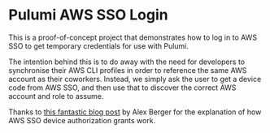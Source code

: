 # Pulumi AWS SSO Login

This is a proof-of-concept project that demonstrates how to log in to AWS SSO to get temporary credentials for use with Pulumi.

The intention behind this is to do away with the need for developers to synchronise their AWS CLI profiles in order to reference the same AWS account as their coworkers. Instead, we simply ask the user to get a device code from AWS SSO, and then use that to discover the correct AWS account and role to assume.

Thanks to [this fantastic blog post](https://medium.com/@lex.berger/anatomy-of-aws-sso-device-authorization-grant-2839008c367a) by Alex Berger for the explanation of how AWS SSO device authorization grants work.
